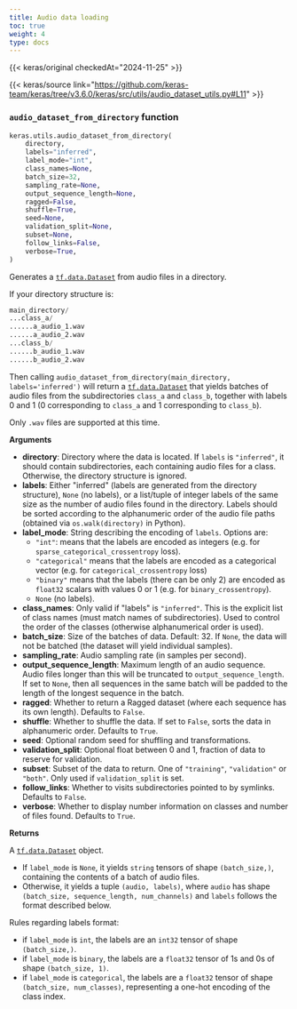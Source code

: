 ```yaml
---
title: Audio data loading
toc: true
weight: 4
type: docs
---
```


{{< keras/original checkedAt="2024-11-25" >}}

{{< keras/source link="https://github.com/keras-team/keras/tree/v3.6.0/keras/src/utils/audio_dataset_utils.py#L11" >}}

### `audio_dataset_from_directory` function

```python
keras.utils.audio_dataset_from_directory(
    directory,
    labels="inferred",
    label_mode="int",
    class_names=None,
    batch_size=32,
    sampling_rate=None,
    output_sequence_length=None,
    ragged=False,
    shuffle=True,
    seed=None,
    validation_split=None,
    subset=None,
    follow_links=False,
    verbose=True,
)
```

Generates a [`tf.data.Dataset`](https://www.tensorflow.org/api_docs/python/tf/data/Dataset) from audio files in a directory.

If your directory structure is:

```python
main_directory/
...class_a/
......a_audio_1.wav
......a_audio_2.wav
...class_b/
......b_audio_1.wav
......b_audio_2.wav
```

Then calling `audio_dataset_from_directory(main_directory,
labels='inferred')`
will return a [`tf.data.Dataset`](https://www.tensorflow.org/api_docs/python/tf/data/Dataset) that yields batches of audio files from
the subdirectories `class_a` and `class_b`, together with labels
0 and 1 (0 corresponding to `class_a` and 1 corresponding to `class_b`).

Only `.wav` files are supported at this time.

**Arguments**

- **directory**: Directory where the data is located.
  If `labels` is `"inferred"`, it should contain subdirectories,
  each containing audio files for a class. Otherwise, the directory
  structure is ignored.
- **labels**: Either "inferred" (labels are generated from the directory
  structure), `None` (no labels), or a list/tuple of integer labels
  of the same size as the number of audio files found in
  the directory. Labels should be sorted according to the
  alphanumeric order of the audio file paths
  (obtained via `os.walk(directory)` in Python).
- **label_mode**: String describing the encoding of `labels`. Options are:
  - `"int"`: means that the labels are encoded as integers (e.g. for
    `sparse_categorical_crossentropy` loss).
  - `"categorical"` means that the labels are encoded as a categorical
    vector (e.g. for `categorical_crossentropy` loss)
  - `"binary"` means that the labels (there can be only 2)
    are encoded as `float32` scalars with values 0
    or 1 (e.g. for `binary_crossentropy`).
  - `None` (no labels).
- **class_names**: Only valid if "labels" is `"inferred"`.
  This is the explicit list of class names
  (must match names of subdirectories). Used to control the order
  of the classes (otherwise alphanumerical order is used).
- **batch_size**: Size of the batches of data. Default: 32. If `None`,
  the data will not be batched
  (the dataset will yield individual samples).
- **sampling_rate**: Audio sampling rate (in samples per second).
- **output_sequence_length**: Maximum length of an audio sequence. Audio files
  longer than this will be truncated to `output_sequence_length`.
  If set to `None`, then all sequences in the same batch will
  be padded to the
  length of the longest sequence in the batch.
- **ragged**: Whether to return a Ragged dataset (where each sequence has its
  own length). Defaults to `False`.
- **shuffle**: Whether to shuffle the data.
  If set to `False`, sorts the data in alphanumeric order.
  Defaults to `True`.
- **seed**: Optional random seed for shuffling and transformations.
- **validation_split**: Optional float between 0 and 1, fraction of data to
  reserve for validation.
- **subset**: Subset of the data to return. One of `"training"`,
  `"validation"` or `"both"`. Only used if `validation_split` is set.
- **follow_links**: Whether to visits subdirectories pointed to by symlinks.
  Defaults to `False`.
- **verbose**: Whether to display number information on classes and
  number of files found. Defaults to `True`.

**Returns**

A [`tf.data.Dataset`](https://www.tensorflow.org/api_docs/python/tf/data/Dataset) object.

- If `label_mode` is `None`, it yields `string` tensors of shape
  `(batch_size,)`, containing the contents of a batch of audio files.
- Otherwise, it yields a tuple `(audio, labels)`, where `audio`
  has shape `(batch_size, sequence_length, num_channels)` and `labels`
  follows the format described
  below.

Rules regarding labels format:

- if `label_mode` is `int`, the labels are an `int32` tensor of shape
  `(batch_size,)`.
- if `label_mode` is `binary`, the labels are a `float32` tensor of
  1s and 0s of shape `(batch_size, 1)`.
- if `label_mode` is `categorical`, the labels are a `float32` tensor
  of shape `(batch_size, num_classes)`, representing a one-hot
  encoding of the class index.
